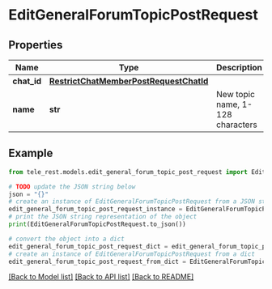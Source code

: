 # EditGeneralForumTopicPostRequest


## Properties

Name | Type | Description | Notes
------------ | ------------- | ------------- | -------------
**chat_id** | [**RestrictChatMemberPostRequestChatId**](RestrictChatMemberPostRequestChatId.md) |  | 
**name** | **str** | New topic name, 1-128 characters | 

## Example

```python
from tele_rest.models.edit_general_forum_topic_post_request import EditGeneralForumTopicPostRequest

# TODO update the JSON string below
json = "{}"
# create an instance of EditGeneralForumTopicPostRequest from a JSON string
edit_general_forum_topic_post_request_instance = EditGeneralForumTopicPostRequest.from_json(json)
# print the JSON string representation of the object
print(EditGeneralForumTopicPostRequest.to_json())

# convert the object into a dict
edit_general_forum_topic_post_request_dict = edit_general_forum_topic_post_request_instance.to_dict()
# create an instance of EditGeneralForumTopicPostRequest from a dict
edit_general_forum_topic_post_request_from_dict = EditGeneralForumTopicPostRequest.from_dict(edit_general_forum_topic_post_request_dict)
```
[[Back to Model list]](../README.md#documentation-for-models) [[Back to API list]](../README.md#documentation-for-api-endpoints) [[Back to README]](../README.md)


